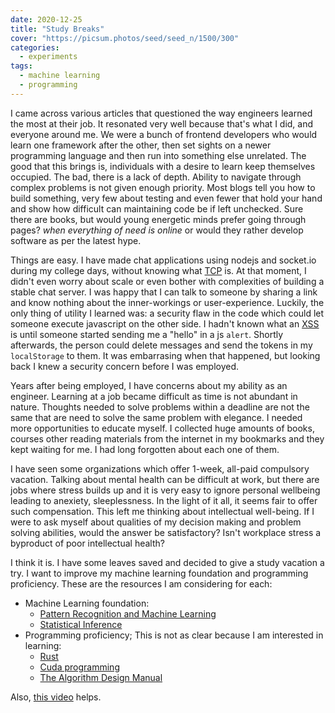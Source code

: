 ```yaml
---
date: 2020-12-25
title: "Study Breaks"
cover: "https://picsum.photos/seed/seed_n/1500/300"
categories:
  - experiments
tags:
  - machine learning
  - programming
---
```


I came across various articles that questioned the way engineers learned the most at their job. It resonated very well because that's what I did, and everyone around me.
We were a bunch of frontend developers who would learn one framework after the other, then set sights on a newer programming language and then run into something else unrelated.
The good that this brings is, individuals with a desire to learn keep themselves occupied. The bad, there is a lack of depth. Ability to navigate through complex problems is
not given enough priority. Most blogs tell you how to build something, very few about testing and even fewer that hold your hand and show how difficult can maintaining code be if left unchecked. Sure there are books, but would young energetic minds prefer going through pages? _when everything of need is online_ or would they rather develop software as per the latest hype.

Things are easy. I have made chat applications using nodejs and socket.io during my college days, without knowing what [TCP](https://en.wikipedia.org/wiki/Transmission_Control_Protocol) is. At that moment, I didn't even worry about scale or even bother with complexities of building a stable chat server. I was happy that I can talk to someone by sharing a link and know nothing about the inner-workings or user-experience. Luckily, the only thing of utility I learned was: a security flaw in the code which could let someone execute javascript on the other side. I hadn't known what an [XSS](https://owasp.org/www-community/attacks/xss/) is until someone started sending me a "hello" in a js `alert`. Shortly afterwards, the person could delete messages and send the tokens in my `localStorage` to them. It was embarrasing when that happened, but looking back I knew a security concern before I was employed.

Years after being employed, I have concerns about my ability as an engineer. Learning at a job became difficult as time is not abundant in nature. Thoughts needed to solve problems within a deadline are not the same that are need to solve the same problem with elegance. I needed more opportunities to educate myself. I collected huge amounts of books, courses other reading materials from the internet in my bookmarks and they kept waiting for me. I had long forgotten about each one of them.

I have seen some organizations which offer 1-week, all-paid compulsory vacation. Talking about mental health can be difficult at work, but there are jobs where stress builds up and it is very easy to ignore personal wellbeing leading to anexiety, sleeplessness. In the light of it all, it seems fair to offer such compensation. This left me thinking about intellectual well-being. If I were to ask myself about qualities of my decision making and problem solving abilities, would the answer be satisfactory? Isn't workplace stress a byproduct of poor intellectual health?

I think it is. I have some leaves saved and decided to give a study vacation a try. I want to improve my machine learning foundation and programming proficiency. These are the resources I am considering for each:

- Machine Learning foundation:
  - [Pattern Recognition and Machine Learning](https://www.amazon.in/Pattern-Recognition-Learning-Information-Statistics/dp/0387310738)
  - [Statistical Inference](https://fsalamri.files.wordpress.com/2015/02/casella_berger_statistical_inference1.pdf)
- Programming proficiency; This is not as clear because I am interested in learning:
  - [Rust](https://livebook.manning.com/book/rust-in-action)
  - [Cuda programming](https://www.udemy.com/course/cuda-programming-masterclass/)
  - [The Algorithm Design Manual](https://mimoza.marmara.edu.tr/~msakalli/cse706_12/SkienaTheAlgorithmDesignManual.pdf)

Also, [this video](https://www.youtube.com/watch?v=TuOcfbEUpfc) helps.
